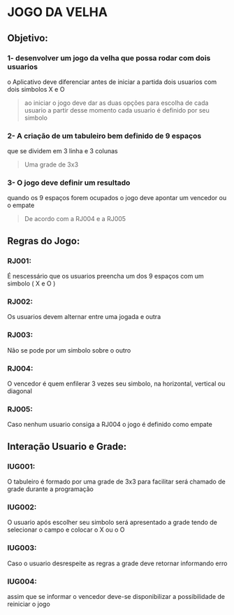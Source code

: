 # JOGO DA VELHA # 

## Objetivo: 

### 1- desenvolver um jogo da velha que possa rodar com dois usuarios 
o Aplicativo deve diferenciar antes de iniciar a partida dois usuarios com dois simbolos X e O 
> ao iniciar o jogo deve dar as duas opções para escolha de cada usuario a partir desse momento cada usuario é definido por seu simbolo 

### 2- A criação de um tabuleiro bem definido de 9 espaços
que se dividem em 3 linha e 3 colunas 
> Uma grade de 3x3

### 3- O jogo deve definir um resultado 
quando os 9 espaços forem ocupados o jogo deve apontar um vencedor ou o empate 
> De acordo com a RJ004 e a RJ005

## Regras do Jogo: 

### RJ001: 
É nescessário que os usuarios preencha um dos 9 espaços com um simbolo ( X e O )
### RJ002: 
Os usuarios devem alternar entre uma jogada e outra
### RJ003: 
Não se pode por um simbolo sobre o outro
### RJ004:
O vencedor é quem enfilerar 3 vezes seu simbolo, na horizontal, vertical ou diagonal
### RJ005: 
Caso nenhum usuario consiga a RJ004 o jogo é definido como empate

## Interação Usuario e Grade:

### IUG001: 
O tabuleiro é formado por uma grade de 3x3 para facilitar será chamado de grade durante a programação
### IUG002: 
O usuario após escolher seu simbolo será apresentado a grade tendo de selecionar o campo e colocar o X ou o O
### IUG003: 
Caso o usuario desrespeite as regras a grade deve retornar informando erro
### IUG004: 
assim que se informar o vencedor deve-se disponibilizar a possibilidade de reiniciar o jogo



